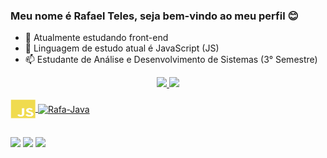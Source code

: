 ### Meu nome é Rafael Teles, seja bem-vindo ao meu perfil 😊

- 🔭 Atualmente estudando front-end
- 🌱 Linguagem de estudo atual é JavaScript (JS)
- 📫 Estudante de Análise e Desenvolvimento de Sistemas (3° Semestre)

<div align="center">
  <a href="https://github.com/rafaeltelesportela">
  <img height="150em" src="https://github-readme-stats.vercel.app/api?username=rafaeltelesportela&show_icons=true&theme=dark&include_all_commits=true&count_private=true"/>
  <img height="150em" src="https://github-readme-stats.vercel.app/api/top-langs/?username=rafaeltelesportela&layout=compact&langs_count=7&theme=dark"/>
</div>
  
<div style="display: inline_block"><br>
  <img align="center" alt="Rafa-Js" height="30" width="40" src="https://raw.githubusercontent.com/devicons/devicon/master/icons/javascript/javascript-plain.svg">
  <img align="center" alt="Rafa-Java" height="30" width="40" src="https://cdn.jsdelivr.net/gh/devicons/devicon/icons/java/java-original.svg">
</div>
  
  
  ##
  
  
<div> 
  <a href="https://instagram.com/rafatspp" target="_blank"><img src="https://img.shields.io/badge/-Instagram-%23E4405F?style=for-the-badge&logo=instagram&logoColor=white" target="_blank"></a>
  <a href = "mailto:rafaeltelesportela@gmail.com"><img src="https://img.shields.io/badge/-Gmail-%23333?style=for-the-badge&logo=gmail&logoColor=white" target="_blank"></a>
  <a href="https://www.linkedin.com/in/rafaeltelesportelapolicarpo/" target="_blank"><img src="https://img.shields.io/badge/-LinkedIn-%230077B5?style=for-the-badge&logo=linkedin&logoColor=white" target="_blank"></a>  
</div>
